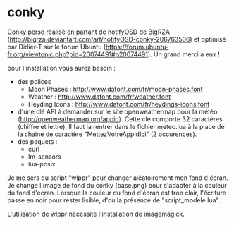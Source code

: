 # conky
Conky perso réalisé en partant de notifyOSD de BigRZA (http://bigrza.deviantart.com/art/notifyOSD-conky-206763506) et optimisé par Didier-T sur le forum Ubuntu (https://forum.ubuntu-fr.org/viewtopic.php?pid=20074491#p20074491). Un grand merci à eux !

pour l'installation vous aurez besoin :
- des polices 
    - Moon Phases : http://www.dafont.com/fr/moon-phases.font
    - Weather : http://www.dafont.com/fr/weather.font
    - Heyding Icons : http://www.dafont.com/fr/heydings-icons.font
- d'une clé API à demander sur le site openweathermap pour la météo (http://openweathermap.org/appid). Cette clé comporte 32 caractères (chiffre et lettre). Il faut la rentrer dans le fichier meteo.lua à la place de la chaine de caractère "MettezVotreAppidIci" (2 occurences).
- des paquets :
    - curl
    - lm-sensors
    - lua-posix

Je me sers du script "wlppr" pour changer aléatoirement mon fond d'écran. Je change l'image de fond du conky (base.png) pour s'adapter à la couleur du fond d'écran. Lorsque la couleur du fond d'écran est trop clair, l'écriture passe en noir pour rester lisible, d'où la présence de "script_modele.lua". 

L'utilisation de wlppr nécessite l'installation de imagemagick.


